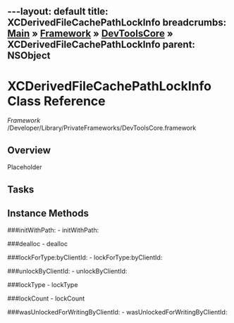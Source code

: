 ---layout: default
title: XCDerivedFileCachePathLockInfo
breadcrumbs: <a href="/index.html">Main</a> &raquo; <a href="/Frameworks.html">Framework</a> &raquo; <a href="/Frameworks/DevToolsCore.html">DevToolsCore</a> &raquo; XCDerivedFileCachePathLockInfo
parent: NSObject 
---
# XCDerivedFileCachePathLockInfo Class Reference

*Framework* /Developer/Library/PrivateFrameworks/DevToolsCore.framework

## Overview

Placeholder

## Tasks

## Instance Methods

<a name="-initWithPath:"></a>
###initWithPath:
    - initWithPath:

<a name="-dealloc"></a>
###dealloc
    - dealloc

<a name="-lockForType:byClientId:"></a>
###lockForType:byClientId:
    - lockForType:byClientId:

<a name="-unlockByClientId:"></a>
###unlockByClientId:
    - unlockByClientId:

<a name="-lockType"></a>
###lockType
    - lockType

<a name="-lockCount"></a>
###lockCount
    - lockCount

<a name="-wasUnlockedForWritingByClientId:"></a>
###wasUnlockedForWritingByClientId:
    - wasUnlockedForWritingByClientId:

